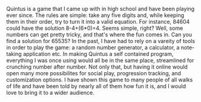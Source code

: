 Quintus is a game that I came up with in high school and have been playing ever since.
The rules are simple: take any five digits and, while keeping them in their order,
try to turn it into a valid equation.
For instance, 84604 could have the solution 8-4+(6*0)=4. Seems simple, right?
Well, some numbers can get pretty tricky, and that's where the fun comes in.
Can you find a solution for 65535?
In the past, I have had to rely on a vareity of tools in order to play the game:
a random number generator, a calculator, a note-taking application etc.
In making Quintus a self contained program, everything I was once using would all be in 
the same place, streamlined for crunching number after number.
Not only that, but having it online would open many more possibilites for social play,
progression tracking, and customization options.
I have shown this game to many people of all walks of life and have been told by nearly
all of them how fun it is, and I would love to bring it to a wider audience.